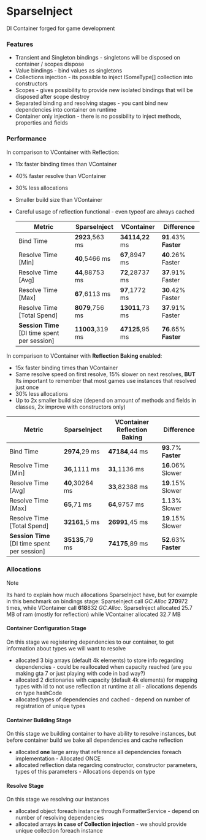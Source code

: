 # SparseInject
DI Container forged for game development

### Features
- Transient and Singleton bindings - singletons will be disposed on container / scopes dispose
- Value bindings - bind values as singletons
- Collections injection - its possible to inject ISomeType[] collection into constructors
- Scopes - gives possibility to provide new isolated bindings that will be disposed after scope destroy
- Separated binding and resolving stages - you cant bind new dependencies into container on runtime
- Container only injection - there is no possibility to inject methods, properties and fields

### Performance
In comparison to VContainer with Reflection:
- 11x faster binding times than VContainer
- 40% faster resolve than VContainer
- 30% less allocations
- Smaller build size than VContainer
- Careful usage of reflection functional - even typeof are always cached

  | Metric                                       | SparseInject    | VContainer      | Difference            |
  |----------------------------------------------|------------------|-----------------|-----------------------|
  | Bind Time                                    | **2923**,563 ms  | **34114,22** ms | **91**.43% **Faster** |
  | Resolve Time [Min]                           | **40**,5466 ms   | **67**,8947 ms  | **40**.26% Faster     |
  | Resolve Time [Avg]                           | **44**,88753 ms  | **72**,28737 ms | **37**.91% Faster     |
  | Resolve Time [Max]                           | **67**,6113 ms   | **97**,1772 ms  | **30**.42% Faster     |
  | Resolve Time [Total Spend]                   | **8079**,756 ms  | **13011**,73 ms | **37**.91% Faster     |
  | **Session Time** [DI time spent per session] | **11003**,319 ms | **47125**,95 ms | **76**.65% **Faster** |

In comparison to VContainer with **Reflection Baking enabled**:
- 15x faster binding times than VContainer
- Same resolve speed on first resolve, 15% slower on next resolves, **BUT** Its important to remember that most games use instances that resolved just once
- 30% less allocations
- Up to 2x smaller build size (depend on amount of methods and fields in classes, 2x improve with constructors only)

| Metric                                       | SparseInject   | VContainer **Reflection Baking** | Difference             |
|----------------------------------------------|-----------------|----------------------------------|------------------------|
| Bind Time                                    | **2974**,29 ms  | **47184**,44 ms                  | **93**.7% **Faster**   |
| Resolve Time [Min]                           | **36**,1111 ms  | **31**,1136 ms                   | **16**.06% Slower      |
| Resolve Time [Avg]                           | **40**,30264 ms | **33**,82388 ms                  | **19**.15% Slower      |
| Resolve Time [Max]                           | **65**,71 ms    | **64**,9757 ms                   | **1**.13%   Slower     |
| Resolve Time [Total Spend]                   | **32161**,5 ms  | **26991**,45 ms                  | **19**.15%    Slower   |
| **Session Time** [DI time spent per session] | **35135**,79 ms | **74175**,89 ms                  | **52**.63%  **Faster** |

### Allocations
> [!NOTE]
> Its hard to explain how much allocations SparseInject have, but for example in this benchmark on bindings stage:
> SparseInject call _GC.Alloc_ **270**972 times, while VContainer call **618**832 _GC.Alloc_.
> SparseInject allocated 25.7 MB of ram (mostly for reflection) while VContainer allocated 32.7 MB
#### Container Configuration Stage
On this stage we registering dependencies to our container, to get information about types we will want to resolve
- allocated 3 big arrays (default 4k elements) to store info regarding dependencies - could be reallocated when capacity reached (are you making gta 7 or just playing with code in bad way?)
- allocated 2 dictionaries with capacity (default 4k elements) for mapping types with id to not use reflection at runtime at all - allocations depends on type hashCode
- allocated types of dependencies and cached - depend on number of registration of unique types

#### Container Building Stage
On this stage we building container to have ability to resolve instances, but before container build we bake all dependencies and cache reflection
- allocated **one** large array that reference all dependencies foreach implementation - Allocated ONCE
- allocated reflection data regarding constructor, constructor parameters, types of this parameters - Allocations depends on type

#### Resolve Stage
On this stage we resolving our instances
- allocated object foreach instance through FormatterService - depend on number of resolving dependencies
- allocated arrays **in case of Collection injection** - we should provide unique collection foreach instance
